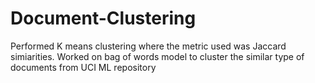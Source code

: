 # Document-Clustering
Performed K means clustering where the metric used was Jaccard simiarities. Worked on bag of words model to cluster the similar type of documents from UCI ML repository
